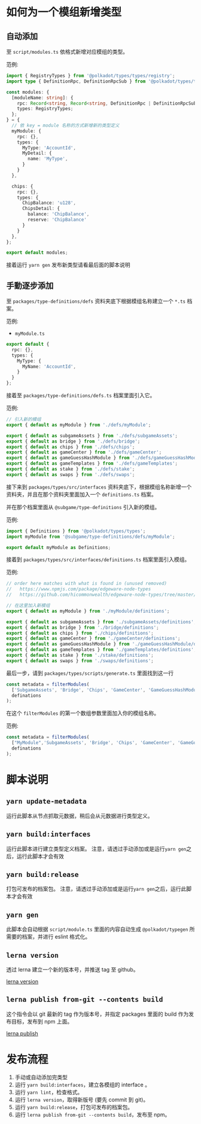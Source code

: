 # 如何为一个模组新增类型

## 自动添加

至 `script/modules.ts` 依格式新增对应模组的类型。

范例:
```ts
import { RegistryTypes } from '@polkadot/types/types/registry';
import type { DefinitionRpc, DefinitionRpcSub } from '@polkadot/types/types';

const modules: {
  [moduleName: string]: {
    rpc: Record<string, Record<string, DefinitionRpc | DefinitionRpcSub>>;
    types: RegistryTypes;
  };
} = {
  // 依 key = module 名称的方式新增新的类型定义
  myModule: {
    rpc: {},
    types: {
      MyType: 'AccountId',
      MyDetail: {
        name: 'MyType',
      }
    }
  },

  chips: {
    rpc: {},
    types: {
      ChipBalance: 'u128',
      ChipsDetail: {
        balance: 'ChipBalance',
        reserve: 'ChipBalance'
      }
    }
  },
};

export default modules;
```
接着运行 ``yarn gen``
发布新类型请看最后面的脚本说明

## 手動逐步添加

至 `packages/type-definitions/defs` 资料夹底下根据模组名称建立一个 `*.ts` 档案。

范例:
- `myModule.ts`
```ts
export default {
  rpc: {},
  types: {
    MyType: {
      MyName: 'AccountId',
    }
  }
};
```

接着至 `packages/type-definitions/defs.ts` 档案里面引入它。

范例:
```ts
// 引入新的模组
export { default as myModule } from './defs/myModule';

export { default as subgameAssets } from './defs/subgameAssets';
export { default as bridge } from './defs/bridge';
export { default as chips } from './defs/chips';
export { default as gameCenter } from './defs/gameCenter';
export { default as gameGuessHashModule } from './defs/gameGuessHashModule';
export { default as gameTemplates } from './defs/gameTemplates';
export { default as stake } from './defs/stake';
export { default as swaps } from './defs/swaps';

```

接下来到 `packages/types/src/interfaces` 资料夹底下，根据模组名称新增一个资料夹，并且在那个资料夹里面加入一个 `definitions.ts` 档案。

并在那个档案里面从 `@subgame/type-definitions` 引入新的模组。

范例:
```ts
import { Definitions } from '@polkadot/types/types';
import myModule from '@subgame/type-definitions/defs/myModule';

export default myModule as Definitions;
```

接着到 `packages/types/src/interfaces/definitions.ts` 档案里面引入模组。

范例:
```ts
// order here matches with what is found in (unused removed)
//   https://www.npmjs.com/package/edgeware-node-types
//   https://github.com/hicommonwealth/edgeware-node-types/tree/master/types

// 在这里加入新模组
export { default as myModule } from './myModule/definitions';

export { default as subgameAssets } from './subgameAssets/definitions';
export { default as bridge } from './bridge/definitions';
export { default as chips } from './chips/definitions';
export { default as gameCenter } from './gameCenter/definitions';
export { default as gameGuessHashModule } from './gameGuessHashModule/definitions';
export { default as gameTemplates } from './gameTemplates/definitions';
export { default as stake } from './stake/definitions';
export { default as swaps } from './swaps/definitions';
```

最后一步，请到 `packages/types/scripts/generate.ts` 里面找到这一行
```ts
const metadata = filterModules(
  ['SubgameAssets', 'Bridge', 'Chips', 'GameCenter', 'GameGuessHashModule', 'GameTemplates', 'Stake', 'Swaps'],
  definations
);
```
在这个 `filterModules` 的第一个数组参数里面加入你的模组名称。

范例:
```ts
const metadata = filterModules(
  ["MyModule",'SubgameAssets', 'Bridge', 'Chips', 'GameCenter', 'GameGuessHashModule', 'GameTemplates', 'Stake', 'Swaps'],
  definations
);
```

# 脚本说明

## `yarn update-metadata`

运行此脚本从节点抓取元数据，稍后会从元数据进行类型定义。

## `yarn build:interfaces`

运行此脚本进行建立类型定义档案。
注意，请透过手动添加或是运行`yarn gen`之后，运行此脚本才会有效

## `yarn build:release`

打包可发布的档案包。
注意，请透过手动添加或是运行`yarn gen`之后，运行此脚本才会有效

## `yarn gen`

此脚本会自动根据 `script/module.ts` 里面的内容自动生成 `@polkadot/typegen` 所需要的档案，并进行 eslint 格式化。

## `lerna version`

透过 lerna 建立一个新的版本号，并推送 tag 至 github。

[lerna version](https://github.com/lerna/lerna/tree/main/commands/version#readme)

## `lerna publish from-git --contents build`

这个指令会以 git 最新的 tag 作为版本号，并指定 packages 里面的 build 作为发布目标，发布到 npm 上面。

[lerna publish](https://github.com/lerna/lerna/tree/main/commands/publish#readme)

# 发布流程

1. 手动或自动添加完类型
2. 运行 `yarn build:interfaces`，建立各模组的 interface 。
3. 运行 `yarn lint`，检查格式。
4. 运行 `lerna version`，取得新版号 (要先 commit 到 git)。
5. 运行 `yarn build:release`，打包可发布的档案包。
6. 运行 `lerna publish from-git --contents build`，发布至 npm。
